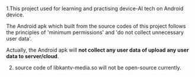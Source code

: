 1.This project used for learning and practising device-AI tech on Android device.

The Android apk which built from the source codes of this project follows the principles of 'minimum permissions' and 'do not collect unnecessary user data'.

Actually, the Android apk will <b>not collect any user data of upload any user data to server/cloud</b>.

2. source code of libkantv-media.so will not be open-source currently.
